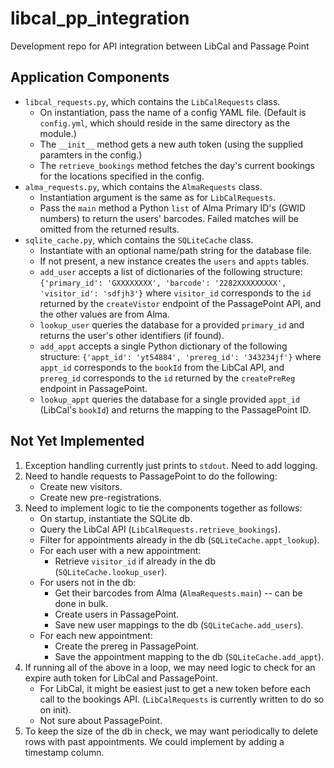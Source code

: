 # libcal_pp_integration
Development repo for API integration between LibCal and Passage Point

## Application Components
 - `libcal_requests.py`, which contains the `LibCalRequests` class. 
   - On instantiation, pass the name of a config YAML file. (Default is `config.yml`, which should reside in the same directory as the module.)
   - The `__init__` method gets a new auth token (using the supplied paramters in the config.)
   - The `retrieve_bookings` method fetches the day's current bookings for the locations specified in the config.
 - `alma_requests.py`, which contains the `AlmaRequests` class.
   - Instantiation argument is the same as for `LibCalRequests`.
   - Pass the `main` method a Python `list` of Alma Primary ID's (GWID numbers) to return the users' barcodes. Failed matches will be omitted from the returned results.
 - `sqlite_cache.py`, which contains the `SQLiteCache` class.
   - Instantiate with an optional name/path string for the database file.
   - If not present, a new instance creates the `users` and `appts` tables.
   - `add_user` accepts a list of dictionaries of the following structure:
   `{'primary_id': 'GXXXXXXXX',
	'barcode': '2282XXXXXXXXX',
	'visitor_id': 'sdfjh3'}`
	where `visitor_id` corresponds to the `id` returned by the `createVistor` endpoint of the PassagePoint API, and the other values are from Alma.
   - `lookup_user` queries the database for a provided `primary_id` and returns the user's other identifiers (if found).
   - `add_appt` accepts a single Python dictionary of the following structure:
	`{'appt_id': 'yt54884',
	  'prereg_id': '343234jf'}`
	  where `appt_id` corresponds to the `bookId` from the LibCal API, and `prereg_id` corresponds to the `id` returned by the `createPreReg` endpoint in PassagePoint.
   - `lookup_appt` queries the database for a single provided `appt_id` (LibCal's `bookId`) and returns the mapping to the PassagePoint ID.


## Not Yet Implemented

1. Exception handling currently just prints to `stdout`. Need to add logging.
2. Need to handle requests to PassagePoint to do the following:
   - Create new visitors.
   - Create new pre-registrations.
3. Need to implement logic to tie the components together as follows:
   - On startup, instantiate the SQLite db.
   - Query the LibCal API (`LibCalRequests.retrieve_bookings`).
   - Filter for appointments already in the db (`SQLiteCache.appt_lookup`).
   - For each user with a new appointment:
     - Retrieve `visitor_id` if already in the db (`SQLiteCache.lookup_user`).
   - For users not in the db:
     - Get their barcodes from Alma (`AlmaRequests.main`) -- can be done in bulk.
     - Create users in PassagePoint.
     - Save new user mappings to the db (`SQLiteCache.add_users`).
   - For each new appointment:
     - Create the prereg in PassagePoint.
     - Save the appointment mapping to the db (`SQLiteCache.add_appt`).
4. If running all of the above in a loop, we may need logic to check for an expire auth token for LibCal and PassagePoint. 
   - For LibCal, it might be easiest just to get a new token before each call to the bookings API. (`LibCalRequests` is currently written to do so on init).
   - Not sure about PassagePoint.
5. To keep the size of the db in check, we may want periodically to delete rows with past appointments. We could implement by adding a timestamp column. 
